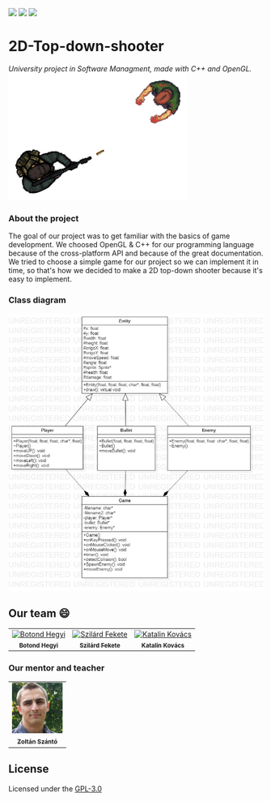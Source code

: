 <p> 
  <img src="https://img.shields.io/github/v/tag/HbotondS/2D-Top-down-shooter" />
  <img src="https://img.shields.io/github/last-commit/HbotondS/2D-Top-down-shooter" />
  <img src="https://img.shields.io/github/issues-pr-closed/HbotondS/2D-Top-down-shooter" />
</p>
 
# 2D-Top-down-shooter
*University project in Software Managment, made with C++ and OpenGL.*
</br>
<img src="./misc/screenshot1.png" />

### About the project
The goal of our project was to get familiar with the basics of game development. We choosed OpenGL & C++ for our programming language because of the cross-platform API and because of the great documentation. We tried to choose a simple game for our project so we can implement it in time, so that's how we decided to make a 2D top-down shooter because it's easy to implement.

### Class diagram
<img src="./misc/GameClassDiagram.jpg" />

## Our team :smile:
<table>
  <tr>
    <td align="center"><a href="https://github.com/HbotondS"><img src="https://avatars2.githubusercontent.com/u/36891185?s=460&v=4" width="100px;" alt="Botond Hegyi"/><br /><sub><b>Botond Hegyi</b></sub></a><br /></td>
    <td align="center"><a href="https://github.com/feketeszili"><img src="https://avatars0.githubusercontent.com/u/32087212?s=460&v=4" width="100px;" alt="Szilárd Fekete"/><br /><sub><b>Szilárd Fekete</b></sub></a><br /></td>
    <td align="center"><a href="https://github.com/kati1989"><img src="https://avatars1.githubusercontent.com/u/56889441?s=460&v=4" width="100px;" alt="Katalin Kovács"/><br /><sub><b>Katalin Kovács</b></sub></a><br /></td>
  </tr>
</table>

### Our mentor and teacher
<table>
  <tr>
    <td align="center"><a href="https://zszanto.github.io/"><img src="https://github.com/zszanto/zszanto.github.io/blob/master/authors/admin/avatar_huff4050c84021aa42d86de6ab7f382f2d_480434_270x270_fill_q75_lanczos_center.jpg" width="100px;" alt="Zoltán Szántó"/><br /><sub><b>Zoltán Szántó</b></sub></a></td>
  </tr>
</table>

## License
Licensed under the [GPL-3.0](LICENSE)
